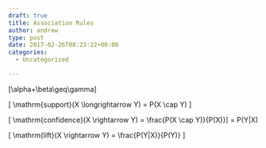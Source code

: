 ```yaml
---
draft: true
title: Association Rules
author: andrew
type: post
date: 2017-02-26T08:23:22+00:00
categories:
  - Uncategorized

---
```

\[\alpha+\beta\geq\gamma\]

\[ \mathrm{support}(X \longrightarrow Y) = P(X \cap Y) \]

\[ \mathrm{confidence}(X \rightarrow Y) = \frac{P(X \cap Y)}{P(X)}\] = P(Y|X)

\[ \mathrm{lift}(X \rightarrow Y) = \frac{P(Y|X)}{P(Y)} \]
